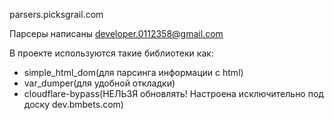 parsers.picksgrail.com

Парсеры написаны developer.0112358@gmail.com

В проекте используются такие библиотеки как:
- simple_html_dom(для парсинга информации с html)
- var_dumper(для удобной откладки)
- cloudflare-bypass(НЕЛЬЗЯ обновлять! Настроена исключительно 
под доску dev.bmbets.com)